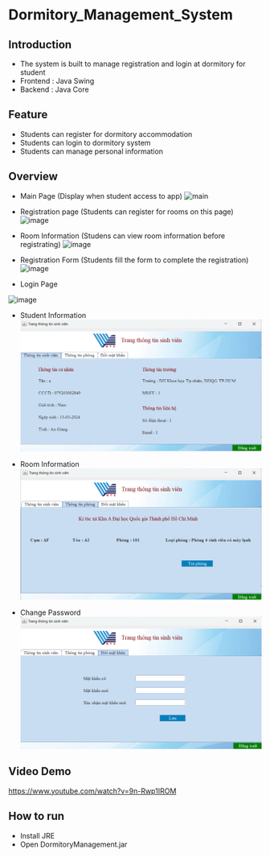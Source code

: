 # Dormitory_Management_System
## Introduction
- The system is built to manage registration and login at dormitory for student
- Frontend : Java Swing
- Backend : Java Core

## Feature
- Students can register for dormitory accommodation
- Students can login to dormitory system
- Students can manage personal information 

## Overview
- Main Page (Display when student access to app)
![main](https://github.com/tien2114988/Dormitory-Management-System/assets/110327876/a818fdd0-f258-4626-a1e4-b0fed50ca3d5)

- Registration page (Students can register for rooms on this page)
![image](https://github.com/tien2114988/Dormitory-Management-System/assets/110327876/e019f7af-f847-464a-8dfe-1b3d0762812c)

- Room Information (Studens can view room information before registrating)
![image](https://github.com/tien2114988/Dormitory-Management-System/assets/110327876/7a22bd8b-9320-42b7-aa62-1435f0209871)

- Registration Form (Students fill the form to complete the registration)
![image](https://github.com/tien2114988/Dormitory-Management-System/assets/110327876/33e0905c-2ff2-4a97-ba70-863f01cc697a)

- Login Page 

![image](https://github.com/tien2114988/Dormitory-Management-System/assets/110327876/74b5c2c6-34e5-409f-8e89-e8b7a1c41ea9)

- Student Information 
![alt text](image.png)

- Room Information 
![alt text](image-1.png)

- Change Password 
![alt text](image-2.png)

## Video Demo
https://www.youtube.com/watch?v=9n-Rwp1IROM


## How to run
- Install JRE
- Open DormitoryManagement.jar